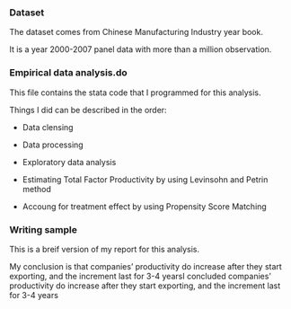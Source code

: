 ### Dataset

The dataset comes from Chinese Manufacturing Industry year book. 

It is a year 2000-2007 panel data with more than a million observation.

### Empirical data analysis.do

This file contains the stata code that I programmed for this analysis.

Things I did can be described in the order:

  * Data clensing

  * Data processing

  * Exploratory data analysis

  * Estimating Total Factor Productivity by using Levinsohn and Petrin method

  * Accoung for treatment effect by using Propensity Score Matching 

### Writing sample

This is a breif version of my report for this analysis. 

My conclusion is that companies’ productivity do increase after they start exporting, and the increment last for 3-4 yearsI concluded companies’ productivity do increase after they start exporting, and the increment last for 3-4 years
